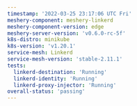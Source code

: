 ```yaml
---
timestamp: '2022-03-25 23:17:06 UTC Fri'
meshery-component: meshery-linkerd
meshery-component-version: edge
meshery-server-version: 'v0.6.0-rc-5f'
k8s-distro: minikube
k8s-version: 'v1.20.1'
service-mesh: Linkerd
service-mesh-version: 'stable-2.11.1'
tests:
  linkerd-destination: 'Running'
  linkerd-identity: 'Running'
  linkerd-proxy-injector: 'Running'
overall-status: 'passing'
---
```

